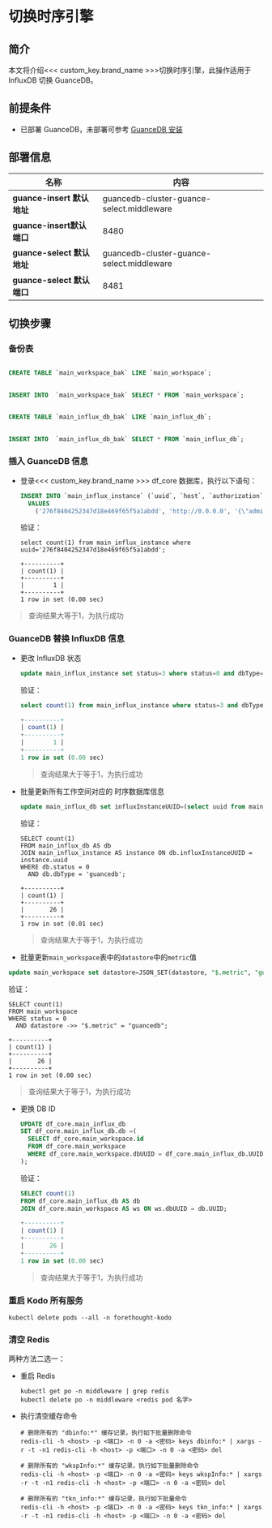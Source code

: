 # 切换时序引擎

## 简介

本文将介绍<<< custom_key.brand_name >>>切换时序引擎，此操作适用于 InfluxDB 切换 GuanceDB。

## 前提条件

- 已部署 GuanceDB，未部署可参考 [GuanceDB 安装](infra-metric.md#guancedb-install) 

## 部署信息

| 名称                       | 内容                                      |
| -------------------------- | ----------------------------------------- |
| **guance-insert 默认地址** | guancedb-cluster-guance-select.middleware |
| **guance-insert默认端口**  | 8480                                      |
| **guance-select 默认地址** | guancedb-cluster-guance-select.middleware |
| **guance-select 默认端口** | 8481                                      |

## 切换步骤

### 备份表

```SQL

CREATE TABLE `main_workspace_bak` LIKE `main_workspace`;
 

INSERT INTO  `main_workspace_bak` SELECT * FROM `main_workspace`;


CREATE TABLE `main_influx_db_bak` LIKE `main_influx_db`;
 

INSERT INTO  `main_influx_db_bak` SELECT * FROM `main_influx_db`;

```

### 插入 GuanceDB 信息

- 登录<<< custom_key.brand_name >>> df_core 数据库，执行以下语句：

  ```sql
  INSERT INTO `main_influx_instance` (`uuid`, `host`, `authorization`, `configJSON`,`dbcount`, `user`, `pwd`, `dbType`, `priority`, `status`, `creator`, `updator`, `createAt`, `deleteAt`, `updateAt`)
    VALUES
      ('276f8404252347d18e469f65f5a1abdd', 'http://0.0.0.0', '{\"admin\": {\"password\": \"*\", \"username\": \"*\"}}','{"read": {"host": "http://guancedb-cluster-guance-select.middleware:8481"}, "write": {"host": "http://guancedb-cluster-guance-insert.middleware:8480"}}', 0, '', '', 'guancedb', 50, 0, '', '', UNIX_TIMESTAMP(), -1, UNIX_TIMESTAMP());
  
  ```
  
  验证：
  
  ```shell
  select count(1) from main_influx_instance where uuid='276f8404252347d18e469f65f5a1abdd';
  
  +----------+
  | count(1) |
  +----------+
  |        1 |
  +----------+
  1 row in set (0.00 sec)
  ```

>    查询结果大等于1，为执行成功

### GuanceDB 替换 InfluxDB 信息

- 更改 InfluxDB 状态

  ```sql
  update main_influx_instance set status=3 where status=0 and dbType='influxdb';
  ```

  验证：

  ```sql
  select count(1) from main_influx_instance where status=3 and dbType='influxdb';
  
  +----------+
  | count(1) |
  +----------+
  |        1 |
  +----------+
  1 row in set (0.00 sec)
  ```

  > 查询结果大于等于1，为执行成功

- 批量更新所有工作空间对应的 时序数据库信息

  ```sql
  update main_influx_db set influxInstanceUUID=(select uuid from main_influx_instance where status=0 and dbType='guancedb' order by priority desc limit 1) , dbType='guancedb' where status=0;
  ```

  验证：

  ```shell
  SELECT count(1)
  FROM main_influx_db AS db
  JOIN main_influx_instance AS instance ON db.influxInstanceUUID = instance.uuid
  WHERE db.status = 0
    AND db.dbType = 'guancedb';
  
  +----------+
  | count(1) |
  +----------+
  |       26 |
  +----------+
  1 row in set (0.01 sec)
  
  ```

  > 查询结果大于等于1，为执行成功

-  批量更新`main_workspace`表中的`datastore`中的`metric`值

  ```sql
  update main_workspace set datastore=JSON_SET(datastore, "$.metric", "guancedb") where status=0 and datastore ->> "$.metric" = "influxdb";
  ```

  验证：

  ```shell
  SELECT count(1)
  FROM main_workspace
  WHERE status = 0
    AND datastore ->> "$.metric" = "guancedb";
    
  +----------+
  | count(1) |
  +----------+
  |       26 |
  +----------+
  1 row in set (0.00 sec)
  ```

  > 查询结果大于等于1，为执行成功

- 更换 DB ID

  ```sql
  UPDATE df_core.main_influx_db 
  SET df_core.main_influx_db.db =(
    SELECT df_core.main_workspace.id
    FROM df_core.main_workspace
    WHERE df_core.main_workspace.dbUUID = df_core.main_influx_db.UUID
  );
  ```

  验证：

  ```sql
  SELECT count(1)
  FROM df_core.main_influx_db AS db
  JOIN df_core.main_workspace AS ws ON ws.dbUUID = db.UUID;
  
  +----------+
  | count(1) |
  +----------+
  |       26 |
  +----------+
  1 row in set (0.00 sec)
  ```

  > 查询结果大于等于1，为执行成功

### 重启 Kodo 所有服务

```shell
kubectl delete pods --all -n forethought-kodo
```

### 清空 Redis

两种方法二选一：

- 重启 Redis

  ```shell
  kubectl get po -n middleware | grep redis
  kubectl delete po -n middleware <redis pod 名字>	
  ```

- 执行清空缓存命令

  ```shell
  # 删除所有的 "dbinfo:*" 缓存记录，执行如下批量删除命令
  redis-cli -h <host> -p <端口> -n 0 -a <密码> keys dbinfo:* | xargs -r -t -n1 redis-cli -h <host> -p <端口> -n 0 -a <密码> del
   
  # 删除所有的 "wkspInfo:*" 缓存记录，执行如下批量删除命令
  redis-cli -h <host> -p <端口> -n 0 -a <密码> keys wkspInfo:* | xargs -r -t -n1 redis-cli -h <host> -p <端口> -n 0 -a <密码> del
   
  # 删除所有的 "tkn_info:*" 缓存记录，执行如下批量命令
  redis-cli -h <host> -p <端口> -n 0 -a <密码> keys tkn_info:* | xargs -r -t -n1 redis-cli -h <host> -p <端口> -n 0 -a <密码> del
  ```

  